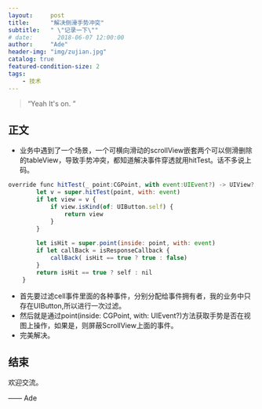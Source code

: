 ```yaml
---
layout:     post
title:      "解决侧滑手势冲突"
subtitle:   " \"记录一下\""
# date:       2018-06-07 12:00:00
author:     "Ade"
header-img: "img/zujian.jpg"
catalog: true
featured-condition-size: 2
tags:
    - 技术
---
```


> “Yeah It's on. ”


## 正文
* 业务中遇到了一个场景，一个可横向滑动的scrollView嵌套两个可以侧滑删除的tableView，导致手势冲突，都知道解决事件穿透就用hitTest。话不多说上码。
```js
override func hitTest(_ point:CGPoint, with event:UIEvent?) -> UIView? {
        let v = super.hitTest(point, with: event)
        if let view = v {
            if view.isKind(of: UIButton.self) {
                return view
            }
        }
        
        let isHit = super.point(inside: point, with: event)
        if let callBack = isResponseCallback {
            callBack( isHit == true ? true : false)
        }
        return isHit == true ? self : nil
    }
```
* 首先要过滤cell事件里面的各种事件，分别分配给事件拥有者，我的业务中只存在UIButton,所以进行一次过滤。
* 然后就是通过point(inside: CGPoint, with: UIEvent?)方法获取手势是否在视图上操作，如果是，则屏蔽ScrollView上面的事件。
* 完美解决。



## 结束

欢迎交流。

—— Ade 


